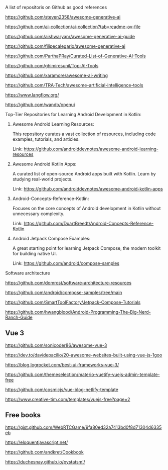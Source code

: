 A list of repositoris on Github as good references

https://github.com/steven2358/awesome-generative-ai

https://github.com/ai-collection/ai-collection?tab=readme-ov-file

https://github.com/aishwaryanr/awesome-generative-ai-guide

https://github.com/filipecalegario/awesome-generative-ai

https://github.com/ParthaPRay/Curated-List-of-Generative-AI-Tools

https://github.com/ghimiresunil/Top-AI-Tools


https://github.com/xaramore/awesome-ai-writing


https://github.com/TRA-Tech/awesome-artificial-intelligence-tools


https://www.langflow.org/


https://github.com/wandb/openui

Top-Tier Repositories for Learning Android Development in Kotlin:

1. Awesome Android Learning Resources:

    This repository curates a vast collection of resources, including code examples, tutorials, and articles.
   
    Link: https://github.com/androiddevnotes/awesome-android-learning-resources

3. Awesome Android Kotlin Apps:

    A curated list of open-source Android apps built with Kotlin. Learn by studying real-world projects.
   
    Link: https://github.com/androiddevnotes/awesome-android-kotlin-apps

5. Android-Concepts-Reference-Kotlin:

    Focuses on the core concepts of Android development in Kotlin without unnecessary complexity.
   
    Link: https://github.com/DuartBreedt/Android-Concepts-Reference-Kotlin

7. Android Jetpack Compose Examples:

    A great starting point for learning Jetpack Compose, the modern toolkit for building native UI.
   
    Link: https://github.com/android/compose-samples

Software architecture

https://github.com/domrost/software-architecture-resources

https://github.com/android/compose-samples/tree/main


https://github.com/SmartToolFactory/Jetpack-Compose-Tutorials

https://github.com/hwangblood/Android-Programming-The-Big-Nerd-Ranch-Guide

## Vue 3

https://github.com/sonicoder86/awesome-vue-3

https://dev.to/davidepacilio/20-awesome-websites-built-using-vue-js-1goo

https://blog.logrocket.com/best-ui-frameworks-vue-3/

https://github.com/themeselection/materio-vuetify-vuejs-admin-template-free

https://github.com/cosmicjs/vue-blog-netlify-template

https://www.creative-tim.com/templates/vuejs-free?page=2

## Free books

https://gist.github.com/WebRTCGame/9fa80ed32a7413bd0f8d71304d6335eb

https://eloquentjavascript.net/

https://github.com/andkret/Cookbook

https://duchesnay.github.io/pystatsml/
